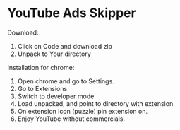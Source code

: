 # YouTube Ads Skipper

Download:
1. Click on Code and download zip
2. Unpack to Your directory

Installation for chrome:
1. Open chrome and go to Settings.
2. Go to Extensions
3. Switch to developer mode
4. Load unpacked, and point to directory with extension
5. On extension icon (puzzle) pin extension on.
6. Enjoy YouTube without commercials.
